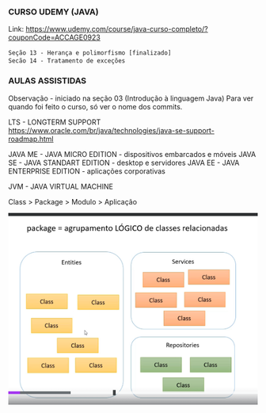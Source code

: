 ### CURSO UDEMY (JAVA)

Link: https://www.udemy.com/course/java-curso-completo/?couponCode=ACCAGE0923

```
Seção 13 - Herança e polimorfismo [finalizado]
Secão 14 - Tratamento de exceções
```

### AULAS ASSISTIDAS
Observação - iniciado na seção 03 (Introdução à linguagem Java)
Para ver quando foi feito o curso, só ver o nome dos commits.

LTS - LONGTERM SUPPORT
https://www.oracle.com/br/java/technologies/java-se-support-roadmap.html

JAVA ME - JAVA MICRO EDITION - dispositivos embarcados e móveis
JAVA SE - JAVA STANDART EDITION - desktop e servidores
JAVA EE - JAVA ENTERPRISE EDITION - aplicações corporativas

JVM - JAVA VIRTUAL MACHINE

Class > Package > Modulo > Aplicação

![alt text](image.png)